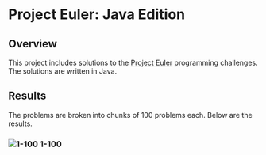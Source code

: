 # Project Euler: Java Edition

## Overview

This project includes solutions to the [Project Euler](https://projecteuler.net/progress) programming challenges.
The solutions are written in Java.

## Results

The problems are broken into chunks of 100 problems each. Below are the results.

### ![1-100](https://us-central1-progress-markdown.cloudfunctions.net/progress/16) 1-100
